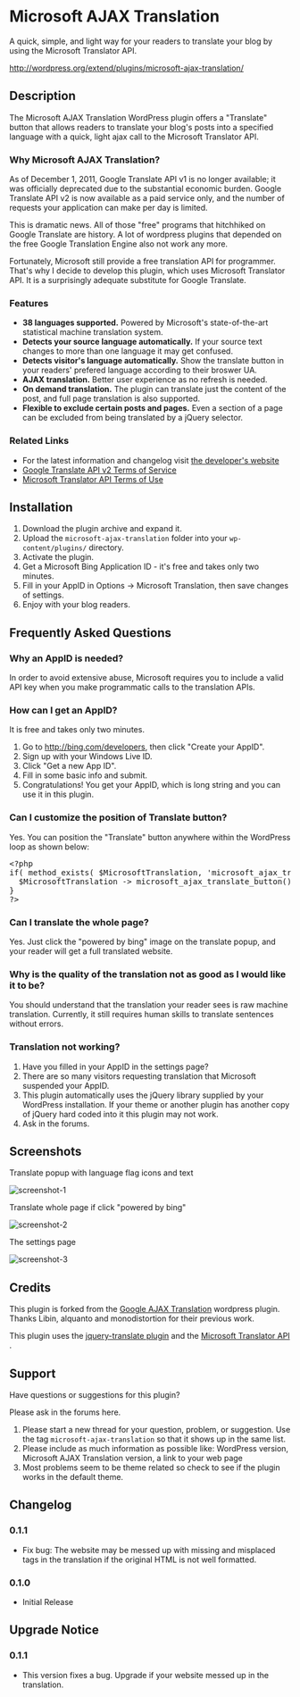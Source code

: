 # Microsoft AJAX Translation

A quick, simple, and light way for your readers to translate your blog by using the Microsoft Translator API.

http://wordpress.org/extend/plugins/microsoft-ajax-translation/

## Description

The Microsoft AJAX Translation WordPress plugin offers a "Translate" button that allows readers to translate your blog's posts into a specified language with a quick, light ajax call to the Microsoft Translator API.

### Why Microsoft AJAX Translation?

As of December 1, 2011, Google Translate API v1 is no longer available; it was officially deprecated due to the substantial economic burden. Google Translate API v2 is now available as a paid service only, and the number of requests your application can make per day is limited.

This is dramatic news. All of those "free" programs that hitchhiked on Google Translate are history. A lot of wordpress plugins that depended on the free Google Translation Engine also not work any more. 

Fortunately, Microsoft still provide a free translation API for programmer. That's why I decide to develop this plugin, which uses Microsoft Translator API. It is a surprisingly adequate substitute for Google Translate.

### Features

* **38 languages supported.** Powered by Microsoft's state-of-the-art statistical machine translation system.
* **Detects your source language automatically.** If your source text changes to more than one language it may get confused.
* **Detects visitor's language automatically.** Show the translate button in your readers' prefered language according to their broswer UA.
* **AJAX translation.** Better user experience as no refresh is needed.
* **On demand translation.** The plugin can translate just the content of the post, and full page translation is also supported.
* **Flexible to exclude certain posts and pages.** Even a section of a page can be excluded from being translated by a jQuery selector.
 
### Related Links

* For the latest information and changelog visit <a href="http://www.lovelucy.info/microsoft-ajax-translation-wordpress-plugin.html" target="_blank">the developer's website</a>
* <a href="http://code.google.com/apis/language/translate/v2/terms.html" target="_blank">Google Translate API v2 Terms of Service</a>
* <a href="http://www.microsofttranslator.com/dev/tou/" target="_blank">Microsoft Translator API Terms of Use</a>


## Installation

1. Download the plugin archive and expand it.
2. Upload the `microsoft-ajax-translation` folder into your `wp-content/plugins/` directory.
3. Activate the plugin.
4. Get a Microsoft Bing Application ID - it's free and takes only two minutes.
4. Fill in your AppID in Options -> Microsoft Translation, then save changes of settings.
5. Enjoy with your blog readers.


## Frequently Asked Questions

### Why an AppID is needed?

In order to avoid extensive abuse, Microsoft requires you to include a valid API key when you make programmatic calls to the translation APIs.

### How can I get an AppID?

It is free and takes only two minutes.

1. Go to <a href="http://bing.com/developers" target="_blank">http://bing.com/developers</a>, then click "Create your AppID".
2. Sign up with your Windows Live ID.
3. Click "Get a new App ID".
4. Fill in some basic info and submit.
5. Congratulations! You get your AppID, which is long string and you can use it in this plugin.

### Can I customize the position of Translate button?

Yes. You can position the "Translate" button anywhere within the WordPress loop as shown below:

<pre>
&lt;?php
if( method_exists( $MicrosoftTranslation, 'microsoft_ajax_translate_button' ) ) {
  $MicrosoftTranslation -> microsoft_ajax_translate_button();
}
?&gt;
</pre>

### Can I translate the whole page?

Yes. Just click the "powered by bing" image on the translate popup, and your reader will get a full translated website.

### Why is the quality of the translation not as good as I would like it to be?

You should understand that the translation your reader sees is raw machine translation. Currently, it still requires human skills to translate sentences without errors.

### Translation not working?

1. Have you filled in your AppID in the settings page?
2. There are so many visitors requesting translation that Microsoft suspended your AppID.
3. This plugin automatically uses the jQuery library supplied by your WordPress installation. If your theme or another plugin has another copy of jQuery hard coded into it this plugin may not work.
4. Ask in the forums.

## Screenshots

Translate popup with language flag icons and text

![screenshot-1](https://github.com/whuhacker/microsoft-ajax-translation-wordpress-plugin/raw/master/screenshot-1.png)

Translate whole page if click "powered by bing"

![screenshot-2](https://github.com/whuhacker/microsoft-ajax-translation-wordpress-plugin/raw/master/screenshot-2.png)

The settings page

![screenshot-3](https://github.com/whuhacker/microsoft-ajax-translation-wordpress-plugin/raw/master/screenshot-3.png)

## Credits

This plugin is forked from the <a href="http://wordpress.org/extend/plugins/google-ajax-translation/" target="_blank">Google AJAX Translation</a> wordpress plugin. Thanks Libin, alquanto and monodistortion for their previous work.

This plugin uses the <a href="http://code.google.com/p/jquery-translate/" target="_blank">jquery-translate plugin</a> and the <a href="http://api.microsofttranslator.com" target="_blank">Microsoft Translator API</a> .

## Support

Have questions or suggestions for this plugin? 

Please ask in the forums here.

1. Please start a new thread for your question, problem, or suggestion. Use the tag `microsoft-ajax-translation` so that it shows up in the same list.
2. Please include as much information as possible like:
   WordPress version, Microsoft AJAX Translation version, a link to your web page
3. Most problems seem to be theme related so check to see if the plugin works in the default theme.

## Changelog

### 0.1.1

* Fix bug: The website may be messed up with missing and misplaced tags in the translation if the original HTML is not well formatted.

### 0.1.0

* Initial Release

## Upgrade Notice

### 0.1.1

* This version fixes a bug. Upgrade if your website messed up in the translation.